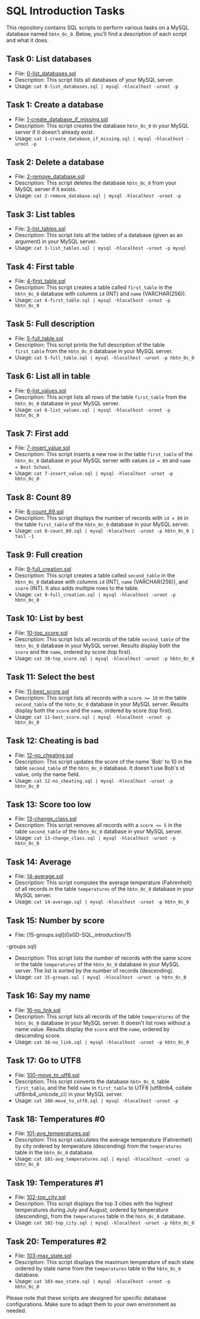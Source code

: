 # SQL Introduction Tasks

This repository contains SQL scripts to perform various tasks on a MySQL database named `hbtn_0c_0`. Below, you'll find a description of each script and what it does.

## Task 0: List databases
- File: [0-list_databases.sql](0x0D-SQL_introduction/0-list_databases.sql)
- Description: This script lists all databases of your MySQL server.
- Usage: `cat 0-list_databases.sql | mysql -hlocalhost -uroot -p`

## Task 1: Create a database
- File: [1-create_database_if_missing.sql](0x0D-SQL_introduction/1-create_database_if_missing.sql)
- Description: This script creates the database `hbtn_0c_0` in your MySQL server if it doesn't already exist.
- Usage: `cat 1-create_database_if_missing.sql | mysql -hlocalhost -uroot -p`

## Task 2: Delete a database
- File: [2-remove_database.sql](0x0D-SQL_introduction/2-remove_database.sql)
- Description: This script deletes the database `hbtn_0c_0` from your MySQL server if it exists.
- Usage: `cat 2-remove_database.sql | mysql -hlocalhost -uroot -p`

## Task 3: List tables
- File: [3-list_tables.sql](0x0D-SQL_introduction/3-list_tables.sql)
- Description: This script lists all the tables of a database (given as an argument) in your MySQL server.
- Usage: `cat 3-list_tables.sql | mysql -hlocalhost -uroot -p mysql`

## Task 4: First table
- File: [4-first_table.sql](0x0D-SQL_introduction/4-first_table.sql)
- Description: This script creates a table called `first_table` in the `hbtn_0c_0` database with columns `id` (INT) and `name` (VARCHAR(256)).
- Usage: `cat 4-first_table.sql | mysql -hlocalhost -uroot -p hbtn_0c_0`

## Task 5: Full description
- File: [5-full_table.sql](0x0D-SQL_introduction/5-full_table.sql)
- Description: This script prints the full description of the table `first_table` from the `hbtn_0c_0` database in your MySQL server.
- Usage: `cat 5-full_table.sql | mysql -hlocalhost -uroot -p hbtn_0c_0`

## Task 6: List all in table
- File: [6-list_values.sql](0x0D-SQL_introduction/6-list_values.sql)
- Description: This script lists all rows of the table `first_table` from the `hbtn_0c_0` database in your MySQL server.
- Usage: `cat 6-list_values.sql | mysql -hlocalhost -uroot -p hbtn_0c_0`

## Task 7: First add
- File: [7-insert_value.sql](0x0D-SQL_introduction/7-insert_value.sql)
- Description: This script inserts a new row in the table `first_table` of the `hbtn_0c_0` database in your MySQL server with values `id = 89` and `name = Best School`.
- Usage: `cat 7-insert_value.sql | mysql -hlocalhost -uroot -p hbtn_0c_0`

## Task 8: Count 89
- File: [8-count_89.sql](0x0D-SQL_introduction/8-count_89.sql)
- Description: This script displays the number of records with `id = 89` in the table `first_table` of the `hbtn_0c_0` database in your MySQL server.
- Usage: `cat 8-count_89.sql | mysql -hlocalhost -uroot -p hbtn_0c_0 | tail -1`

## Task 9: Full creation
- File: [9-full_creation.sql](0x0D-SQL_introduction/9-full_creation.sql)
- Description: This script creates a table called `second_table` in the `hbtn_0c_0` database with columns `id` (INT), `name` (VARCHAR(256)), and `score` (INT). It also adds multiple rows to the table.
- Usage: `cat 9-full_creation.sql | mysql -hlocalhost -uroot -p hbtn_0c_0`

## Task 10: List by best
- File: [10-top_score.sql](0x0D-SQL_introduction/10-top_score.sql)
- Description: This script lists all records of the table `second_table` of the `hbtn_0c_0` database in your MySQL server. Results display both the `score` and the `name`, ordered by score (top first).
- Usage: `cat 10-top_score.sql | mysql -hlocalhost -uroot -p hbtn_0c_0`

## Task 11: Select the best
- File: [11-best_score.sql](0x0D-SQL_introduction/11-best_score.sql)
- Description: This script lists all records with a `score >= 10` in the table `second_table` of the `hbtn_0c_0` database in your MySQL server. Results display both the `score` and the `name`, ordered by score (top first).
- Usage: `cat 11-best_score.sql | mysql -hlocalhost -uroot -p hbtn_0c_0`

## Task 12: Cheating is bad
- File: [12-no_cheating.sql](0x0D-SQL_introduction/12-no_cheating.sql)
- Description: This script updates the score of the name 'Bob' to 10 in the table `second_table` of the `hbtn_0c_0` database. It doesn't use Bob's id value, only the name field.
- Usage: `cat 12-no_cheating.sql | mysql -hlocalhost -uroot -p hbtn_0c_0`

## Task 13: Score too low
- File: [13-change_class.sql](0x0D-SQL_introduction/13-change_class.sql)
- Description: This script removes all records with a `score <= 5` in the table `second_table` of the `hbtn_0c_0` database in your MySQL server.
- Usage: `cat 13-change_class.sql | mysql -hlocalhost -uroot -p hbtn_0c_0`

## Task 14: Average
- File: [14-average.sql](0x0D-SQL_introduction/14-average.sql)
- Description: This script computes the average temperature (Fahrenheit) of all records in the table `temperatures` of the `hbtn_0c_0` database in your MySQL server.
- Usage: `cat 14-average.sql | mysql -hlocalhost -uroot -p hbtn_0c_0`

## Task 15: Number by score
- File: [15-groups.sql](0x0D-SQL_introduction/15

-groups.sql)
- Description: This script lists the number of records with the same score in the table `temperatures` of the `hbtn_0c_0` database in your MySQL server. The list is sorted by the number of records (descending).
- Usage: `cat 15-groups.sql | mysql -hlocalhost -uroot -p hbtn_0c_0`

## Task 16: Say my name
- File: [16-no_link.sql](0x0D-SQL_introduction/16-no_link.sql)
- Description: This script lists all records of the table `temperatures` of the `hbtn_0c_0` database in your MySQL server. It doesn't list rows without a name value. Results display the `score` and the `name`, ordered by descending score.
- Usage: `cat 16-no_link.sql | mysql -hlocalhost -uroot -p hbtn_0c_0`

## Task 17: Go to UTF8
- File: [100-move_to_utf8.sql](0x0D-SQL_introduction/100-move_to_utf8.sql)
- Description: This script converts the database `hbtn_0c_0`, table `first_table`, and the field `name` in `first_table` to UTF8 (utf8mb4, collate utf8mb4_unicode_ci) in your MySQL server.
- Usage: `cat 100-move_to_utf8.sql | mysql -hlocalhost -uroot -p`

## Task 18: Temperatures #0
- File: [101-avg_temperatures.sql](0x0D-SQL_introduction/101-avg_temperatures.sql)
- Description: This script calculates the average temperature (Fahrenheit) by city ordered by temperature (descending) from the `temperatures` table in the `hbtn_0c_0` database.
- Usage: `cat 101-avg_temperatures.sql | mysql -hlocalhost -uroot -p hbtn_0c_0`

## Task 19: Temperatures #1
- File: [102-top_city.sql](0x0D-SQL_introduction/102-top_city.sql)
- Description: This script displays the top 3 cities with the highest temperatures during July and August, ordered by temperature (descending), from the `temperatures` table in the `hbtn_0c_0` database.
- Usage: `cat 102-top_city.sql | mysql -hlocalhost -uroot -p hbtn_0c_0`

## Task 20: Temperatures #2
- File: [103-max_state.sql](0x0D-SQL_introduction/103-max_state.sql)
- Description: This script displays the maximum temperature of each state ordered by state name from the `temperatures` table in the `hbtn_0c_0` database.
- Usage: `cat 103-max_state.sql | mysql -hlocalhost -uroot -p hbtn_0c_0`

Please note that these scripts are designed for specific database configurations. Make sure to adapt them to your own environment as needed.
